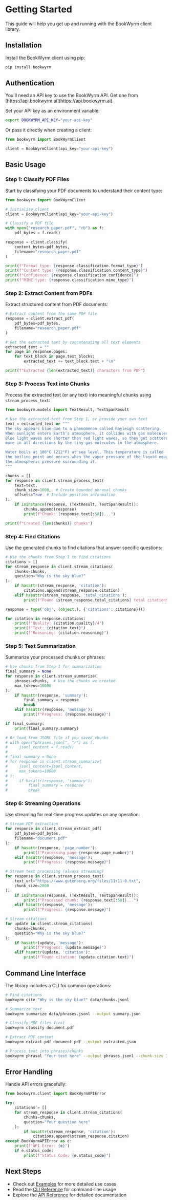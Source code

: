 # Getting Started

This guide will help you get up and running with the BookWyrm client library.

## Installation

Install the BookWyrm client using pip:

```bash
pip install bookwyrm
```

## Authentication

You'll need an API key to use the BookWyrm API. Get one from [https://api.bookwyrm.ai](https://api.bookwyrm.ai).

Set your API key as an environment variable:

```bash
export BOOKWYRM_API_KEY="your-api-key"
```

Or pass it directly when creating a client:

```python
from bookwyrm import BookWyrmClient

client = BookWyrmClient(api_key="your-api-key")
```

## Basic Usage

### Step 1: Classify PDF Files

Start by classifying your PDF documents to understand their content type:

```python
from bookwyrm import BookWyrmClient

# Initialize client
client = BookWyrmClient(api_key="your-api-key")

# Classify a PDF file
with open("research_paper.pdf", "rb") as f:
    pdf_bytes = f.read()

response = client.classify(
    content_bytes=pdf_bytes,
    filename="research_paper.pdf"
)

print(f"Format type: {response.classification.format_type}")
print(f"Content type: {response.classification.content_type}")
print(f"Confidence: {response.classification.confidence}")
print(f"MIME type: {response.classification.mime_type}")
```

### Step 2: Extract Content from PDFs

Extract structured content from PDF documents:

```python
# Extract content from the same PDF file
response = client.extract_pdf(
    pdf_bytes=pdf_bytes,
    filename="research_paper.pdf"
)

# Get the extracted text by concatenating all text elements
extracted_text = ""
for page in response.pages:
    for text_block in page.text_blocks:
        extracted_text += text_block.text + "\n"

print(f"Extracted {len(extracted_text)} characters from PDF")
```

### Step 3: Process Text into Chunks

Process the extracted text (or any text) into meaningful chunks using `stream_process_text`:

```python
from bookwyrm.models import TextResult, TextSpanResult

# Use the extracted text from Step 1, or provide your own text
text = extracted_text or """
The sky appears blue due to a phenomenon called Rayleigh scattering. 
When sunlight enters Earth's atmosphere, it collides with gas molecules. 
Blue light waves are shorter than red light waves, so they get scattered 
more in all directions by the tiny gas molecules in the atmosphere.

Water boils at 100°C (212°F) at sea level. This temperature is called 
the boiling point and occurs when the vapor pressure of the liquid equals 
the atmospheric pressure surrounding it.
"""

chunks = []
for response in client.stream_process_text(
    text=text,
    chunk_size=1000,  # Create bounded phrasal chunks
    offsets=True  # Include position information
):
    if isinstance(response, (TextResult, TextSpanResult)):
        chunks.append(response)
        print(f"Chunk: {response.text[:50]}...")

print(f"Created {len(chunks)} chunks")
```

### Step 4: Find Citations

Use the generated chunks to find citations that answer specific questions:

```python
# Use the chunks from Step 1 to find citations
citations = []
for stream_response in client.stream_citations(
    chunks=chunks,
    question="Why is the sky blue?"
):
    if hasattr(stream_response, 'citation'):
        citations.append(stream_response.citation)
    elif hasattr(stream_response, 'total_citations'):
        print(f"Found {stream_response.total_citations} total citations")

response = type('obj', (object,), {'citations': citations})()

for citation in response.citations:
    print(f"Quality: {citation.quality}/4")
    print(f"Text: {citation.text}")
    print(f"Reasoning: {citation.reasoning}")
```

### Step 5: Text Summarization

Summarize your processed chunks or phrases:

```python
# Use chunks from Step 1 for summarization
final_summary = None
for response in client.stream_summarize(
    phrases=chunks,  # Use the chunks we created
    max_tokens=10000
):
    if hasattr(response, 'summary'):
        final_summary = response
        break
    elif hasattr(response, 'message'):
        print(f"Progress: {response.message}")

if final_summary:
    print(final_summary.summary)

# Or load from JSONL file if you saved chunks
# with open("phrases.jsonl", "r") as f:
#     jsonl_content = f.read()
# 
# final_summary = None
# for response in client.stream_summarize(
#     jsonl_content=jsonl_content,
#     max_tokens=10000
# ):
#     if hasattr(response, 'summary'):
#         final_summary = response
#         break
```

### Step 6: Streaming Operations

Use streaming for real-time progress updates on any operation:

```python
# Stream PDF extraction
for response in client.stream_extract_pdf(
    pdf_bytes=pdf_bytes,
    filename="document.pdf"
):
    if hasattr(response, 'page_number'):
        print(f"Processing page {response.page_number}")
    elif hasattr(response, 'message'):
        print(f"Progress: {response.message}")

# Stream text processing (always streaming)
for response in client.stream_process_text(
    text_url="https://www.gutenberg.org/files/11/11-0.txt",
    chunk_size=2000
):
    if isinstance(response, (TextResult, TextSpanResult)):
        print(f"Processed chunk: {response.text[:50]}...")
    elif hasattr(response, 'message'):
        print(f"Progress: {response.message}")

# Stream citations
for update in client.stream_citations(
    chunks=chunks,
    question="Why is the sky blue?"
):
    if hasattr(update, 'message'):
        print(f"Progress: {update.message}")
    elif hasattr(update, 'citation'):
        print(f"Found citation: {update.citation.text}")
```

## Command Line Interface

The library includes a CLI for common operations:

```bash
# Find citations
bookwyrm cite "Why is the sky blue?" data/chunks.jsonl

# Summarize text
bookwyrm summarize data/phrases.jsonl --output summary.json

# Classify PDF files first
bookwyrm classify document.pdf

# Extract PDF content
bookwyrm extract-pdf document.pdf --output extracted.json

# Process text into phrases/chunks
bookwyrm phrasal "Your text here" --output phrases.jsonl --chunk-size 1000
```

## Error Handling

Handle API errors gracefully:

```python
from bookwyrm.client import BookWyrmAPIError

try:
    citations = []
    for stream_response in client.stream_citations(
        chunks=chunks,
        question="Your question here"
    ):
        if hasattr(stream_response, 'citation'):
            citations.append(stream_response.citation)
except BookWyrmAPIError as e:
    print(f"API Error: {e}")
    if e.status_code:
        print(f"Status Code: {e.status_code}")
```

## Next Steps

- Check out [Examples](examples.md) for more detailed use cases
- Read the [CLI Reference](cli.md) for command-line usage
- Explore the [API Reference](api/index.md) for detailed documentation
